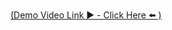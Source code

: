 [ (Demo Video Link ▶️ - Click Here ⬅️ )](https://drive.google.com/file/d/1gmag-efKszrjkWdxH_XWUerT1_taiwil/view?usp=sharing)
